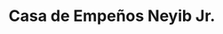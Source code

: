 ---
title: "Casa de Empeños Neyib Jr."
url: /san-pedro-sula/casa-de-empenos-neyib-jr/
shop: prestamista
---
